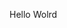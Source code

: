 Hello Wolrd







































































































































































































































































































































































































































































































































































































































































































































































































































































































































































































































































































































































































































































































